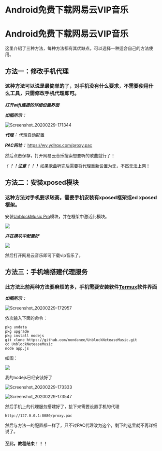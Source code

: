 # Android免费下载网易云VIP音乐

# Android免费下载网易云VIP音乐

这里介绍了三种方法，每种方法都有其优缺点，可以选择一种适合自己的方法使用。

## 方法一：修改手机代理

### 这种方法可以说是最简单的了，对手机没有什么要求，不需要使用什么工具，只需修改手机代理即可。

***打开wifi连接的详细设置界面***

***如图所示：***

![Screenshot_20200229-171344](https://gitee.com/Brief-rf/BlogImages/raw/master/img/Screenshot_20200229-171344.jpg)

***代理：*** 代理自动配置

***PAC网址：*** https://wy.ydlrqx.com/proxy.pac

然后点击保存，打开网易云音乐搜索想要听的歌曲就行了！

***！！！注意！！！*** 如果歌曲听完后需要将代理重新设置为无，不然无法上网！

## 方法二：安装xposed模块

### 这种方法对手机要求较高，需要手机安装有xposed框架或ed xposed框架。

安装[UnblockMusic Pro](https://www.lanzous.com/tp/i9ov06f)模块，并在框架中激活此模块。

![](https://gitee.com/Brief-rf/BlogImages/raw/master/img/qq_pic_merged_1582968176502.jpg)

***并在模块中配置好***

![](https://gitee.com/Brief-rf/BlogImages/raw/master/img/Screenshot_20200229-172201.jpg)

然后打开网易云音乐即可下载vip音乐了。

## 方法三：手机端搭建代理服务

### 此方法比前两种方法要麻烦的多，手机需要安装软件[Termux](https://www.coolapk.com/apk/com.termux)软件界面

***如图所示：***

![Screenshot_20200229-172957](https://gitee.com/Brief-rf/BlogImages/raw/master/img/Screenshot_20200229-172957.jpg)

依次输入下面的命令：

```shell
pkg undata
pkg upgrade
pkg install nodejs
git clone https://github.com/nondanee/UnblockNeteaseMusic.git
cd UnblockNeteaseMusic
node app.js
```

如图：

![](https://gitee.com/Brief-rf/BlogImages/raw/master/img/Screenshot_20200229-172957.jpg)

我的nodejs已经安装好了

![Screenshot_20200229-173333](https://gitee.com/Brief-rf/BlogImages/raw/master/img/Screenshot_20200229-173333.jpg)

![Screenshot_20200229-173547](https://gitee.com/Brief-rf/BlogImages/raw/master/img/Screenshot_20200229-173547.jpg)

然后手机上的代理服务搭建好了，接下来需要设置手机的代理

```
http://127.0.0.1:8080/proxy.pac
```

然后与方法一的配置都一样了，只不过PAC代理改为这个，剩下的这里就不再详细说了。

#### 至此，教程结束！！！


